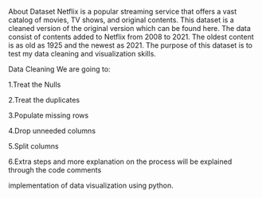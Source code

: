 About Dataset Netflix is a popular streaming service that offers a vast catalog of movies, TV shows, and original contents. This dataset is a cleaned version of the original version which can be found here. The data consist of contents added to Netflix from 2008 to 2021. The oldest content is as old as 1925 and the newest as 2021. The purpose of this dataset is to test my data cleaning and visualization skills.

Data Cleaning We are going to:

1.Treat the Nulls

2.Treat the duplicates

3.Populate missing rows

4.Drop unneeded columns

5.Split columns

6.Extra steps and more explanation on the process will be explained through the code comments

implementation of data visualization using python.
